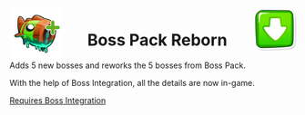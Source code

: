 <a href="https://github.com/WarperSan/BossPackReborn/releases/latest/download/BossPackReborn">
    <img align="left" alt="Icon" height="90" src="Icon.png">
    <img align="right" alt="Download" height="75" src="https://raw.githubusercontent.com/gurrenm3/BTD-Mod-Helper/master/BloonsTD6%20Mod%20Helper/Resources/DownloadBtn.png">
</a>

<h1 align="center">Boss Pack Reborn</h1>
Adds 5 new bosses and reworks the 5 bosses from Boss Pack. 

With the help of Boss Integration, all the details are now in-game.

[Requires Boss Integration](https://github.com/WarperSan/BossIntegration/releases/latest/download/BossIntegration.dll)
